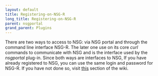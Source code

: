 ```yaml
---
layout: default
title: Registering-on-NSG-R
long_title: Registering-on-NSG-R
parent: nsgportal
grand_parent: Plugins
---
```

There are two ways to access to NSG: via NSG portal and through the command line interface NSG-R. The later one use on its core *curl* commands to communicate with NSG and is the interface used by the *nsgportal* plug-in. Since both ways are interfaces to NSG, If you have already registered to NSG, you can use the same login and password for NSG-R. If you have not done so, visit [this](https://github.com/sccn/nsgportal/wiki/Registering-at-NSG) section of the wiki. 